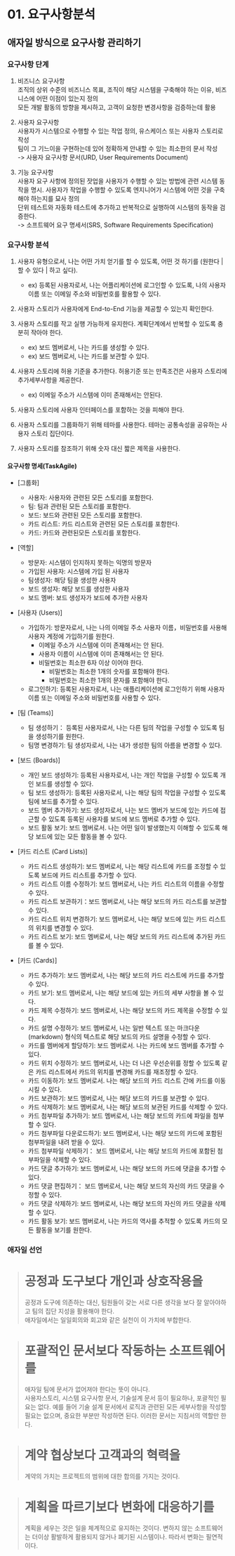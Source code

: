 # 01. 요구사항분석

## 애자일 방식으로 요구사항 관리하기

### 요구사항 단계

1. 비즈니스 요구사항  
   조직의 상위 수준의 비즈니스 목표, 조직이 해당 시스템을 구축해야 하는 이유, 비즈니스에 어떤 이점이 있는지 정의  
   모든 개발 활동의 방향을 제시하고, 고객이 요청한 변경사항을 검증하는데 활용

2. 사용자 요구사항  
   사용자가 시스템으로 수행할 수 있는 작업 정의, 유스케이스 또는 사용자 스토리로 작성  
   팀이 그 기느이을 구현하는데 있어 정확하게 안내할 수 있는 최소한의 문서 작성  
   -> 사용자 요구사항 문서(URD, User Requirements Document)

3. 기능 요구사항  
   사용자 요구 사항에 정의된 잣업을 사용자가 수행할 수 있는 방법에 관련 시스템 동작을 명시. 사용자가 작업을 수행할 수 있도록 엔지니어가 시스템에 어떤 것을 구축해야 하는지를 묘사 정의  
   단위 테스트와 자동화 테스트에 추가하고 반복적으로 실행하여 시스템의 동작을 검증한다.  
   -> 소프트웨어 요구 명세서(SRS, Software Requirements Specification)

### 요구사항 분석

1. <format style="bold,italic">사용자 유형</format>으로서, 나는 <format style="bold,italic">어떤 가치 얻기</format>를 할 수 있도록, <format style="bold,italic">어떤 것 하기</format>를 (원한다 | 할 수 있다 | 하고 싶다).
    - ex) 등록된 사용자로서, 나는 어플리케이션에 로그인할 수 있도록, 나의 사용자 이름 또는 이메일 주소와 비밀번호를 활용할 수 있다. 

2. 사용자 스토리가 사용자에게 End-to-End 기능을 제공할 수 있는지 확인한다.

3. 사용자 스토리를 작고 실행 가능하게 유지한다. 계획단계에서 반복할 수 있도록 충분히 작아야 한다.
    - ex) 보드 멤버로서, 나는 카드를 생성할 수 있다.
    - ex) 보드 멤버로서, 나는 카드를 보관할 수 있다.

4. 사용자 스토리에 허용 기준을 추가한다. 허용기준 또는 만족조건은 사용자 스토리에 추가세부사항을 제공한다.
    - ex) 이메일 주소가 시스템에 이미 존재해서는 안된다.

5. 사용자 스토리에 사용자 인터페이스를 포함하는 것을 피해야 한다.

6. 사용자 스토리를 그룹화하기 위해 테마를 사용한다. 테마는 공통속성을 공유하는 사용자 스토리 집단이다.

7. 사용자 스토리를 참조하기 위해 숫자 대신 짧은 제목을 사용한다.

#### 요구사항 명세(TaskAgile)

- [그룹화]
    * 사용자: 사용자와 관련된 모든 스토리를 포함한다.
    * 팀: 팀과 관련된 모든 스토리를 포함한다.
    * 보드: 보드와 관련된 모든 스토리를 포함한다.
    * 카드 리스트: 카드 리스트와 관련된 모든 스토리를 포함한다.
    * 카드: 카드와 관련된모든 스토리를 포함한다.

- [역할]
    * 방문자: 시스템이 인지하지 못하는 익명의 방문자
    * 가입된 사용자: 시스템에 가입 된 사용자
    * 팀생성자: 해당 팀을 생성한 사용자
    * 보드 생성자: 해당 보드를 생성한 사용자
    * 보드 멤버: 보드 생성자가 보드에 추가한 사용자

- [사용자 (Users)]
    * 가입하기: 방문자로서, 나는 나의 이메일 주소 사용자 이름，비밀번호를 사용해 사용자 계정에 가입하기를 원한다.
        - 이메일 주소가 시스템에 이미 존재해서는 안 된다.
        - 사용자 이름이 시스템에 이미 존재해서는 안 된다.
        - 비밀번호는 최소한 6자 이상 이어야 한다.
            - 비밀번호는 최소한 1개의 숫자를 포함해야 한다.
            - 비밀번호는 최소한 1개의 문자를 포함해야 한다.
    * 로그인하기: 등록된 사용자로서, 나는 애플리케이션에 로그인하기 위해 사용자 이름 또는 이메일 주소와 비밀번호를 사용할 수 있다.

- [팀 (Teams)]
    * 팀 생성하기： 등록된 사용자로서, 나는 다른 팀의 작업을 구성할 수 있도록 팀을 생성하기를 원한다.
    * 팀명 변경하기: 팀 생성자로서, 나는 내가 생성한 팀의 아름을 변경할 수 있다.

- [보드 (Boards)]
    * 개인 보드 생성하기: 등록된 사용자로서, 나는 개인 작업을 구성할 수 있도록 개인 보드를 생성할 수 있다.
    * 팀 보드 생성하기: 등록된 사용자로서, 나는 해당 팀의 작업을 구성할 수 있도록 팀에 보드를 추가할 수 있다.
    * 보드 멤버 추가하기: 보드 생성자로서, 나는 보드 멤버가 보드에 있는 카드에 접근할 수 있도록 등록된 사용자를 보드에 보드 멤버로 추가할 수 있다.
    * 보드 활동 보기: 보드 멤버로서. 나는 어떤 일이 발생했는지 이해할 수 있도록 해당 보드에 있는 모든 활동을 볼 수 있다.

- [카드 리스트 (Card Lists)]
    * 카드 리스트 생성하기: 보드 멤버로서, 나는 해당 리스트에 카드를 조정할 수 있도록 보드에 카드 리스트를 추가할 수 있다.
    * 카드 리스트 이름 수정하기: 보드 멤버로서, 나는 카드 리스트의 이름을 수정할 수 있다.
    * 카드 리스트 보관하기：보드 멤버로서, 나는 해당 보드의 카드 리스트를 보관할 수 있다.
    * 카드 리스트 위치 변경하기: 보드 멤버로서, 나는 해당 보드에 있는 카드 리스트의 위치를 변경할 수 있다.
    * 카드 리스트 보기: 보드 멤버로서, 나는 해당 보드의 카드 리스트에 추가된 카드를 볼 수 있다.

- [카드 (Cards)]
    * 카드 추가하기: 보드 멤버로서, 나는 해당 보드의 카드 리스트에 카드를 추가할 수 있다.
    * 카드 보기: 보드 멤버로서, 나는 해당 보드에 있는 카드의 세부 사항을 볼 수 있다.
    * 카드 제목 수정하기: 보드 멤버로서, 나는 해당 보드의 카드 제목을 수정할 수 있다.
    * 카드 설명 수정하기: 보드 멤버로서, 나는 일반 텍스트 또는 마크다운(markdown) 형식의 텍스트로 해당 보드의 카드 설명을 수정할 수 있다.
    * 카드를 멤버에게 할당하기: 보드 멤버로서. 나는 카드에 보드 멤버를 추가할 수 있다.
    * 카드 위치 수정하기: 보드 멤버로서, 나는 더 나은 우선순위를 정할 수 있도록 같은 카드 리스트에서 카드의 위치를 변경해 카드를 재조정할 수 있다.
    * 카드 이동하기: 보드 멤버로서. 나는 해당 보드의 카드 리스트 간에 카드를 이동시킬 수 있다.
    * 카드 보관하기: 보드 멤버로서, 나는 해당 보드의 카드를 보관할 수 있다.
    * 카드 삭제하기: 보드 멤버로서, 나는 해당 보드의 보관된 카드를 삭제할 수 있다.
    * 카드 첨부파일 추가하기: 보드 멤버로서, 나는 해당 보드의 카드에 파일을 첨부할 수 있다.
    * 카드 첨부파일 다운로드하기: 보드 멤버로서, 나는 해당 보드의 카드에 포함된 첨부파일을 내려 받을 수 있다.
    * 카드 첨부파일 삭제하기： 보드 멤버로서, 나는 해당 보드의 카드에 포함된 첨부파일을 삭제할 수 있다.
    * 카드 댓글 추가하기: 보드 멤버로서, 나는 해당 보드의 카드에 댓글을 추가할 수 있다.
    * 카드 댓글 편집하기： 보드 멤버로서, 나는 해당 보드의 자신의 카드 댓글을 수정할 수 있다.
    * 카드 댓글 삭제하기: 보드 멤버로서, 나는 해당 보드의 자신의 카드 댓글을 삭제할 수 있다.
    * 카드 활동 보기: 보드 멤버로서, 나는 카드의 역사를 추적할 수 있도록 카드의 모든 활동을 보기를 원한다.

### 애자일 선언

> # 공정과 도구보다 개인과 상호작용을
> 공정과 도구에 의존하는 대신, 팀원들이 갖는 서로 다른 생각을 보다 잘 알아야하고 팀의 집단 지성을 활용해야 한다.  
> 애자일에서는 일일회의와 회고와 같은 실천이 이 가치에 부합한다.

> # 포괄적인 문서보다 작동하는 소프트웨어를
> 애자일 팀에 문서가 없어져야 한다는 뜻이 아니다.  
> 사용자스토리, 시스템 요구사항 문서, 기술설계 문서 등이 필요하나, 포괄적인 필요는 없다. 예를 들어 기술 설계 문서에서 로직과 관련된 모든 세부사항을 작성할 필요는 없으며, 중요한 부분만 작성하면 된다. 이러한
> 문서는 지침서의 역할만 한다.

> # 계약 협상보다 고객과의 혁력을
> 계약의 가치는 프로젝트의 범위에 대한 합의를 가지는 것이다.

> # 계획을 따르기보다 변화에 대응하기를
> 계획을 세우는 것은 일을 체계적으로 유지하는 것이다. 변하지 않는 소프트웨어는 더이상 활발하게 활용되지 않거나 폐기된 시스템이나. 따라서 변화는 필연적이다.